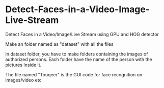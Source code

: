 # Detect-Faces-in-a-Video-Image-Live-Stream
Detect Faces in a Video/Image/Live Stream using GPU and HOG detector

Make an folder named as "dataset" with all the files

In dataset folder, you have to make folders containing the images of authorized persons. Each folder have the name of the person with the pictures Inside it.

The file named "Touqeer" is the GUI code for face recognition on images/video etc
